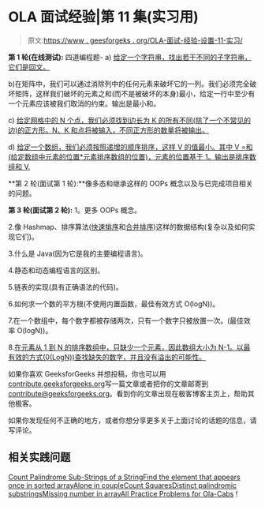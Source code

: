 # OLA 面试经验|第 11 集(实习用)

> 原文:[https://www . geesforgeks . org/OLA-面试-经验-设置-11-实习/](https://www.geeksforgeeks.org/ola-interview-experience-set-11-internship/)

**第 1 轮(在线测试):**
四道编程题-
a) [给定一个字符串，找出若干不同的子字符串，它们是回文。](https://practice.geeksforgeeks.org/problems/count-palindrome-sub-strings-of-a-string/0)

b)在矩阵中，我们可以通过消除列中的任何元素来破坏它的一列。我们必须完全破坏矩阵，这样我们破坏的元素之和(而不是被破坏的本身)最小，给定一行中至少有一个元素应该被我们取消的约束。输出是最小和。

c) [给定网格中的 N 个点，我们必须找到边长为 K 的所有不同(除了一个不常见的边)的正方形。N、K 和点将被输入，不同正方形的数量将被输出。](https://practice.geeksforgeeks.org/problems/count-squares/0)

d) [给定一个数组，我们必须按照递增的顺序排序，这样 V 的值最小。其中 V =和(给定数组中元素的位置*元素排序数组的位置)，元素的位置基于 1。输出是排序数组和 V.](https://practice.geeksforgeeks.org/problems/search-in-a-matrix/0)

 **第 2 轮(面试第 1 轮):**像多态和继承这样的 OOPs 概念以及与已完成项目相关的问题。

 **第 3 轮(面试第 2 轮):**
1。更多 OOPs 概念。

2.像 Hashmap、排序算法([快速排序](https://practice.geeksforgeeks.org/problems/quick-sort/1)和[合并排序](https://practice.geeksforgeeks.org/problems/merge-sort/1))这样的数据结构(复杂以及如何实现它们)。

3.什么是 Java(因为它是我的主要编程语言)。

4.静态和动态编程语言的区别。

5.链表的实现(具有正确语法的代码)。

6.如何求一个数的平方根(不使用内置函数，最佳有效方式 O(logN))。

7.在一个数组中，每个数字都被存储两次，只有一个数字只被放置一次。(最佳效率 O(logN))。

8.[在元素从 1 到 N 的排序数组中，只缺少一个元素，因此数组大小为 N-1。以最有效的方式(0(LogN))查找缺失的数字，并且没有溢出的可能性。](https://practice.geeksforgeeks.org/problems/missing-number-in-array/0)

如果你喜欢 GeeksforGeeks 并想投稿，你也可以用[contribute.geeksforgeeks.org](http://www.contribute.geeksforgeeks.org)写一篇文章或者把你的文章邮寄到 contribute@geeksforgeeks.org。看到你的文章出现在极客博客主页上，帮助其他极客。

如果你发现任何不正确的地方，或者你想分享更多关于上面讨论的话题的信息，请写评论。

## 相关实践问题

[Count Palindrome Sub-Strings of a String](https://practice.geeksforgeeks.org/problems/count-palindrome-sub-strings-of-a-string/0)[Find the element that appears once in sorted array](https://practice.geeksforgeeks.org/problems/find-the-element-that-appears-once-in-sorted-array/0)[Alone in couple](https://practice.geeksforgeeks.org/problems/alone-in-couple/0)[Count Squares](https://practice.geeksforgeeks.org/problems/count-squares/0)[Distinct palindromic substrings](https://practice.geeksforgeeks.org/problems/distinct-palindromic-substrings/0)[Missing number in array](https://practice.geeksforgeeks.org/problems/missing-number-in-array/0)[All Practice Problems for Ola-Cabs](https://practice.geeksforgeeks.org/company/Ola-Cabs/) !